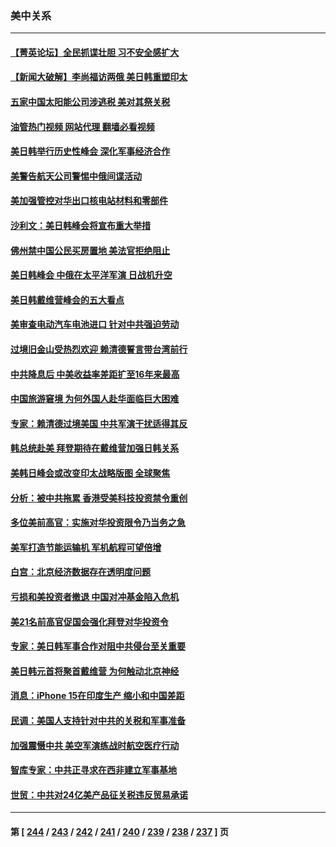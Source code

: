 ### 美中关系
---
#### [【菁英论坛】全民抓谍壮胆 习不安全感扩大](../../pages/nf1412576/n14056752.md?08191245) 
#### [【新闻大破解】李尚福访两俄 美日韩重塑印太](../../pages/nf1412576/n14056718.md?08191245) 
#### [五家中国太阳能公司涉逃税 美对其祭关税](../../pages/nf1412576/n14056715.md?08191245) 
#### [油管热门视频 网站代理 翻墙必看视频](http://138.2.39.72:81/youtube.html?epic-marker?08191245)
#### [美日韩举行历史性峰会 深化军事经济合作](../../pages/nf1412576/n14056728.md?08191245) 
#### [美警告航天公司警惕中俄间谍活动](../../pages/nf1412576/n14056694.md?08191245) 
#### [美加强管控对华出口核电站材料和零部件](../../pages/nf1412576/n14056699.md?08191245) 
#### [沙利文：美日韩峰会将宣布重大举措](../../pages/nf1412576/n14056697.md?08191245) 
#### [佛州禁中国公民买房置地 美法官拒绝阻止](../../pages/nf1412576/n14056179.md?08191245) 
#### [美日韩峰会 中俄在太平洋军演 日战机升空](../../pages/nf1412576/n14056604.md?08191245) 
#### [美日韩戴维营峰会的五大看点](../../pages/nf1412576/n14056314.md?08191245) 
#### [美审查电动汽车电池进口 针对中共强迫劳动](../../pages/nf1412576/n14055986.md?08191245) 
#### [过境旧金山受热烈欢迎 赖清德誓言带台湾前行](../../pages/nf1412576/n14055988.md?08191245) 
#### [中共降息后 中美收益率差距扩至16年来最高](../../pages/nf1412576/n14056080.md?08191245) 
#### [中国旅游窘境 为何外国人赴华面临巨大困难](../../pages/nf1412576/n14056014.md?08191245) 
#### [专家：赖清德过境美国 中共军演干扰适得其反](../../pages/nf1412576/n14055690.md?08191245) 
#### [韩总统赴美 拜登期待在戴维营加强日韩关系](../../pages/nf1412576/n14055858.md?08191245) 
#### [美韩日峰会或改变印太战略版图 全球聚焦](../../pages/nf1412576/n14055908.md?08191245) 
#### [分析：被中共拖累 香港受美科技投资禁令重创](../../pages/nf1412576/n14055699.md?08191245) 
#### [多位美前高官：实施对华投资限令乃当务之急](../../pages/nf1412576/n14055844.md?08191245) 
#### [美军打造节能运输机 军机航程可望倍增](../../pages/nf1412576/n14055730.md?08191245) 
#### [白宫：北京经济数据存在透明度问题](../../pages/nf1412576/n14055663.md?08191245) 
#### [亏损和美投资者撤退 中国对冲基金陷入危机](../../pages/nf1412576/n14054738.md?08191245) 
#### [美21名前高官促国会强化拜登对华投资令](../../pages/nf1412576/n14055341.md?08191245) 
#### [专家：美日韩军事合作对阻中共侵台至关重要](../../pages/nf1412576/n14055430.md?08191245) 
#### [美日韩元首将聚首戴维营 为何触动北京神经](../../pages/nf1412576/n14055367.md?08191245) 
#### [消息：iPhone 15在印度生产 缩小和中国差距](../../pages/nf1412576/n14055298.md?08191245) 
#### [民调：美国人支持针对中共的关税和军事准备](../../pages/nf1412576/n14055273.md?08191245) 
#### [加强震慑中共 美空军演练战时航空医疗行动](../../pages/nf1412576/n14055319.md?08191245) 
#### [智库专家：中共正寻求在西非建立军事基地](../../pages/nf1412576/n14055263.md?08191245) 
#### [世贸：中共对24亿美产品征关税违反贸易承诺](../../pages/nf1412576/n14055275.md?08191245) 

---
#### 第 [ [244](./244.md?08191245) / [243](./243.md?08191245) / [242](./242.md?08191245) / [241](./241.md?08191245) / [240](./240.md?08191245) / [239](./239.md?08191245) / [238](./238.md?08191245) / [237](./237.md?08191245) ] 页
